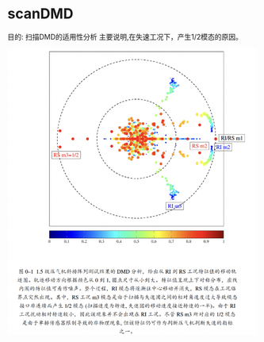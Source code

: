 # scanDMD
目的: 扫描DMD的适用性分析
主要说明,在失速工况下，产生1/2模态的原因。

<img src="https://github.com/jiaqiwang969/scanDMD/blob/main/result.jpg " width="510px">






